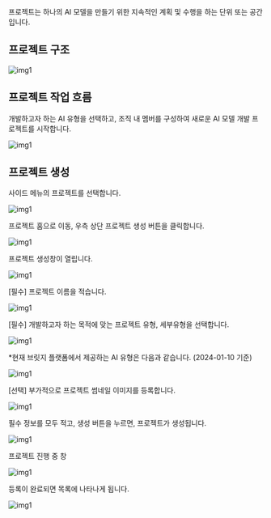 프로젝트는 하나의 AI 모델을 만들기 위한 지속적인 계획 및 수행을 하는 단위 또는 공간입니다.

  

프로젝트 구조
-------


  

  

![img1](https://raw.githubusercontent.com/vazilcompany/vridge-docs/main/img/project/project_01.png)  


  

  

  

프로젝트 작업 흐름
----------


개발하고자 하는 AI 유형을 선택하고, 조직 내 멤버를 구성하여 새로운 AI 모델 개발 프로젝트를 시작합니다.

  

![img1](https://raw.githubusercontent.com/vazilcompany/vridge-docs/main/img/project/project_02.png)  


  

  

프로젝트 생성
-------


사이드 메뉴의 프로젝트를 선택합니다.

![img1](https://raw.githubusercontent.com/vazilcompany/vridge-docs/main/img/project/project_index/move_to_project_home_button.png)  



프로젝트 홈으로 이동, 우측 상단 프로젝트 생성 버튼을 클릭합니다.

![img1](https://raw.githubusercontent.com/vazilcompany/vridge-docs/main/img/project/project_index/create_project_1.png)  



프로젝트 생성창이 열립니다. 

![img1](https://raw.githubusercontent.com/vazilcompany/vridge-docs/main/img/project/project_index/create_project_2.png)  



\[필수\] 프로젝트 이름을 적습니다. 

![img1](https://raw.githubusercontent.com/vazilcompany/vridge-docs/main/img/project/project_index/create_project_3.png)  



\[필수\] 개발하고자 하는 목적에 맞는 프로젝트 유형, 세부유형을 선택합니다.

![img1](https://raw.githubusercontent.com/vazilcompany/vridge-docs/main/img/project/project_index/create_project_4.png)  




\*현재 브릿지 플랫폼에서 제공하는 AI 유형은 다음과 같습니다. (2024-01-10 기준)

![img1](https://raw.githubusercontent.com/vazilcompany/vridge-docs/main/img/project/project_index/support_project_type.png)  

  
  

\[선택\] 부가적으로 프로젝트 썸네일 이미지를 등록합니다.

![img1](https://raw.githubusercontent.com/vazilcompany/vridge-docs/main/img/project/project_index/create_project_5.png)  



필수 정보를 모두 적고, 생성 버튼을 누르면, 프로젝트가 생성됩니다. 

![img1](https://raw.githubusercontent.com/vazilcompany/vridge-docs/main/img/project/project_index/create_project_6.png)  

  
프로젝트 진행 중 창

![img1](https://raw.githubusercontent.com/vazilcompany/vridge-docs/main/img/project/project_index/create_project_10.png)  



등록이 완료되면 목록에 나타나게 됩니다.

![img1](https://raw.githubusercontent.com/vazilcompany/vridge-docs/main/img/project/project_index/create_project_9.png)  
